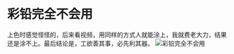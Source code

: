 # 彩铅完全不会用
上色时感觉怪怪的，后来看视频，用同样的方式人就能涂上，我就费老大力，结果还是涂不上。最后结论是，工欲善其事，必先利其器。
![彩铅完全不会用](http://i.imgur.com/Jiwvwas.jpg)


